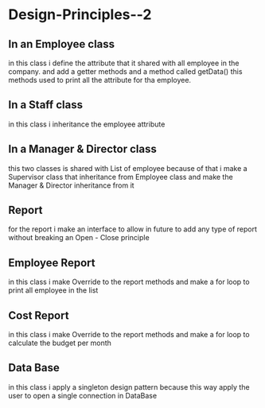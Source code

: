 # Design-Principles--2

## In an Employee class
in this class i define the attribute that it shared with all employee in the company.
and add a getter methods and a method called getData() this methods used to print all the attribute for tha employee.

## In a Staff class
in this class i inheritance the employee attribute 

## In a Manager & Director class
this two classes is shared with List of employee because of that i make a Supervisor class
that inheritance from Employee class and make the Manager & Director inheritance from it

## Report
for the report i make an interface to allow in future to add any type of report without breaking an Open - Close principle

## Employee Report
in this class i make Override to the report methods and make a for loop 
to print all employee in the list

## Cost Report
in this class i make Override to the report methods and make a for loop
to calculate the budget per month

## Data Base 
in this class i apply a singleton design pattern because this way apply the user
to open a single connection in DataBase 

